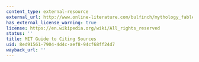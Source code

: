 ```yaml
---
content_type: external-resource
external_url: http://www.online-literature.com/bulfinch/mythology_fable/0/
has_external_license_warning: true
license: https://en.wikipedia.org/wiki/All_rights_reserved
status: ''
title: MIT Guide to Citing Sources
uid: 8ed91561-7904-4d4c-aef8-94cf68ff24d7
wayback_url: ''
---
```

